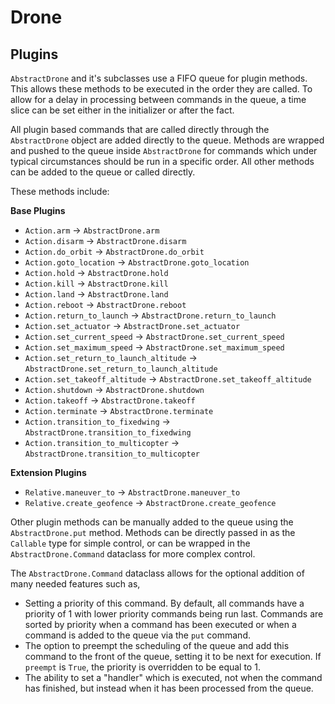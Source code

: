 # Drone

## Plugins

`AbstractDrone` and it's subclasses use a FIFO queue for plugin methods. This allows these methods to be executed
in the order they are called. To allow for a delay in processing between commands in the queue, a time slice
can be set either in the initializer or after the fact. 

All plugin based commands that are called directly through the `AbstractDrone` object are added directly to the queue.
Methods are wrapped and pushed to the queue inside `AbstractDrone` for commands which under typical circumstances should
be run in a specific order. All other methods can be added to the queue or called directly.

These methods include:

**Base Plugins**
- `Action.arm` &#8594; `AbstractDrone.arm` 
- `Action.disarm` &#8594; `AbstractDrone.disarm`
- `Action.do_orbit` &#8594; `AbstractDrone.do_orbit`
- `Action.goto_location` &#8594; `AbstractDrone.goto_location`
- `Action.hold` &#8594; `AbstractDrone.hold` 
- `Action.kill` &#8594; `AbstractDrone.kill`
- `Action.land` &#8594; `AbstractDrone.land` 
- `Action.reboot` &#8594; `AbstractDrone.reboot`
- `Action.return_to_launch` &#8594; `AbstractDrone.return_to_launch` 
- `Action.set_actuator` &#8594; `AbstractDrone.set_actuator`
- `Action.set_current_speed` &#8594; `AbstractDrone.set_current_speed`
- `Action.set_maximum_speed` &#8594; `AbstractDrone.set_maximum_speed`
- `Action.set_return_to_launch_altitude` &#8594; `AbstractDrone.set_return_to_launch_altitude`
- `Action.set_takeoff_altitude` &#8594; `AbstractDrone.set_takeoff_altitude`
- `Action.shutdown` &#8594; `AbstractDrone.shutdown`
- `Action.takeoff` &#8594; `AbstractDrone.takeoff`
- `Action.terminate` &#8594; `AbstractDrone.terminate`
- `Action.transition_to_fixedwing` &#8594; `AbstractDrone.transition_to_fixedwing`
- `Action.transition_to_multicopter` &#8594; `AbstractDrone.transition_to_multicopter`

**Extension Plugins**
- `Relative.maneuver_to` &#8594; `AbstractDrone.maneuver_to`
- `Relative.create_geofence` &#8594; `AbstractDrone.create_geofence`

Other plugin methods can be manually added to the queue using the `AbstractDrone.put` method. Methods can be directly
passed in as the `Callable` type for simple control, or can be wrapped in the `AbstractDrone.Command` dataclass for more
complex control.

The `AbstractDrone.Command` dataclass allows for the optional addition of many needed features such as,
- Setting a priority of this command. By default, all commands have a priority of 1 with lower priority commands being run last.
Commands are sorted by priority when a command has been executed or when a command is added to the queue via the `put` command.
- The option to preempt the scheduling of the queue and add this command to the front of the queue, setting it to be next for execution.
If `preempt` is `True`, the priority is overridden to be equal to 1. 
- The ability to set a "handler" which is executed, not when the command has finished, but instead when it has been processed
from the queue.